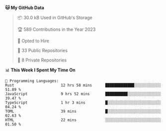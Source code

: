 <!--START_SECTION:waka-->
**🐱 My GitHub Data** 

> 📦 30.0 kB Used in GitHub's Storage 
 > 
> 🏆 589 Contributions in the Year 2023
 > 
> 💼 Opted to Hire
 > 
> 📜 33 Public Repositories 
 > 
> 🔑 8 Private Repositories 
 > 
📊 **This Week I Spent My Time On** 

```text
💬 Programming Languages: 
Rust                     12 hrs 58 mins      █████████████░░░░░░░░░░░░   51.89 % 
JavaScript               9 hrs 52 mins       ██████████░░░░░░░░░░░░░░░   39.47 % 
TypeScript               1 hr 3 mins         █░░░░░░░░░░░░░░░░░░░░░░░░   04.24 % 
TOML                     39 mins             █░░░░░░░░░░░░░░░░░░░░░░░░   02.63 % 
HTML                     22 mins             ░░░░░░░░░░░░░░░░░░░░░░░░░   01.50 % 
```


<!--END_SECTION:waka-->
